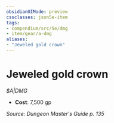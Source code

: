 ```yaml
---
obsidianUIMode: preview
cssclasses: json5e-item
tags:
- compendium/src/5e/dmg
- item/gear/a-dmg
aliases: 
- "Jeweled gold crown"
---
```

# Jeweled gold crown
*$A|DMG*  

- **Cost**: 7,500 gp

*Source: Dungeon Master's Guide p. 135*